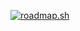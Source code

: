 [![roadmap.sh](https://roadmap.sh/card/tall/674de9b35039431075132d3f?variant=dark&roadmaps=frontend%2Cfull-stack)](https://roadmap.sh)
